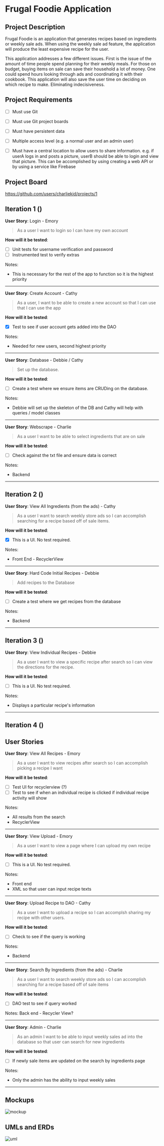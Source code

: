 # Frugal Foodie Application


## Project Description

Frugal Foodie is an application that generates recipes based on ingredients or weekly sale ads. 
When using the weekly sale ad feature, the application will produce the least expensive recipe for the user. 

This application addresses a few different issues. First is the issue of the amount of time people 
spend planning for their weekly meals. For those on budget, buying items on sale can save their 
household a lot of money. One could spend hours looking through ads and coordinating it with their 
cookbook. This application will also save the user time on deciding on which recipe to make. 
Eliminating indecisiveness.  

## Project Requirements

- [ ] Must use Git
- [ ] Must use Git project boards
- [ ] Must have persistent data

- [ ] Multiple access level (e.g. a normal user and an admin user)
- [ ] Must have a central location to allow users to share information. e.g. if userA logs in and posts a picture, userB should be able to login and view that picture. This can be accomplished by using creating a web API or by using a service like Firebase


## Project Board
https://github.com/users/charliekid/projects/1 

## Iteration 1 ()

**User Story**: Login - Emory
> As a user I want to login so I can have my own account

**How will it be tested**:
- [ ] Unit tests for username verification and password
- [ ] Instrumented test to verify extras

Notes: 
- This is necessary for the rest of the app to function so it is the highest priority

***

**User Story**: Create Account - Cathy 
> As a user, I want to be able to create a new account so that I can use that I can use the app

**How will it be tested**:
- [x] Test to see if user account gets added into the DAO

Notes: 
- Needed for new users, second highest priority 

***

**User Story**: Database - Debbie / Cathy 
> Set up the database.

**How will it be tested**:
- [ ] Create a test where we ensure items are CRUDing on the database. 

Notes: 
- Debbie will set up the skeleton of the DB and Cathy will help with queries / model classes
***

**User Story**: Webscrape - Charlie
> As a user I want to be able to select ingredients that are on sale

**How will it be tested**:
- [ ] Check against the txt file and ensure data is correct

Notes: 
- Backend
***
## Iteration 2 ()

**User Story**: View All Ingredients (from the ads) - Cathy
> As a user I want to search weekly store ads so I can accomplish searching for a recipe based off of sale items.

**How will it be tested**:
- [x] This is a UI. No test required.

Notes: 
- Front End - RecyclerView
***

**User Story**: Hard Code Initial Recipes - Debbie
> Add recipes to the Database

**How will it be tested**:
- [ ] Create a test where we get recipes from the database 

Notes: 
- Backend
***

## Iteration 3 ()

**User Story**: View Individual Recipes - Debbie
> As a user I want to view a specific recipe after search so I can view the directions for the recipe.

**How will it be tested**:
- [ ] This is a UI. No test required.

Notes: 
- Displays a particular recipe's information
***

## Iteration 4 ()

## User Stories


**User Story**: View All Recipes - Emory
> As a user I want to view recipes after search so I can accomplish picking a recipe I want

**How will it be tested**:
- [ ] Test UI for recyclerview (?)
- [ ] Test to see if when an individual recipe is clicked if individual recipe activity will show

Notes: 
- All results from the search
- RecyclerView
***

**User Story**: View Upload - Emory
> As a user I want to view a page where I can upload my own recipe

**How will it be tested**:
- [ ] This is a UI. No test required.

Notes: 
- Front end
- XML so that user can input recipe texts
***

**User Story**: Upload Recipe to DAO - Cathy
> As a user I want to upload a recipe so I can accomplsh sharing my recipe with other users.

**How will it be tested**:
- [ ] Check to see if the query is working

Notes: 
- Backend
***

**User Story**: Search By Ingredients (from the ads) - Charlie
> As a user I want to search weekly store ads so I can accomplish searching for a recipe based off of sale items

**How will it be tested**:
- [ ] DAO test to see if query worked

Notes: Back end - Recycler View?
***

**User Story**: Admin - Charlie
> As an admin I want to be able to input weekly sales ad into the database so that user can search for new ingredients 

**How will it be tested**:
- [ ] If newly sale items are updated on the search by ingredients page

Notes: 
- Only the admin has the ability to input weekly sales
***

## Mockups
![mockup](/img/frugalfoodmockup.PNG)

## UMLs and ERDs
![uml](/img/umlerd.PNG)

